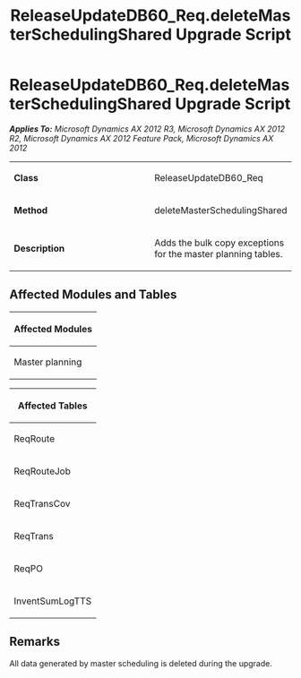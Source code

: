 ﻿---
title: ReleaseUpdateDB60_Req.deleteMasterSchedulingShared Upgrade Script
TOCTitle: ReleaseUpdateDB60_Req.deleteMasterSchedulingShared Upgrade Script
ms:assetid: 11e0fc59-f54c-541a-6e80-dfcda2ddf51b
ms:mtpsurl: https://msdn.microsoft.com/en-us/library/JJ735816(v=AX.60)
ms:contentKeyID: 49706725
ms.date: 05/18/2015
mtps_version: v=AX.60
---

# ReleaseUpdateDB60\_Req.deleteMasterSchedulingShared Upgrade Script 


_**Applies To:** Microsoft Dynamics AX 2012 R3, Microsoft Dynamics AX 2012 R2, Microsoft Dynamics AX 2012 Feature Pack, Microsoft Dynamics AX 2012_

<table>
<colgroup>
<col style="width: 50%" />
<col style="width: 50%" />
</colgroup>
<tbody>
<tr class="odd">
<td><p><strong>Class</strong></p></td>
<td><p>ReleaseUpdateDB60_Req</p></td>
</tr>
<tr class="even">
<td><p><strong>Method</strong></p></td>
<td><p>deleteMasterSchedulingShared</p></td>
</tr>
<tr class="odd">
<td><p><strong>Description</strong></p></td>
<td><p>Adds the bulk copy exceptions for the master planning tables.</p></td>
</tr>
</tbody>
</table>


## Affected Modules and Tables

<table>
<colgroup>
<col style="width: 100%" />
</colgroup>
<thead>
<tr class="header">
<th><p>Affected Modules</p></th>
</tr>
</thead>
<tbody>
<tr class="odd">
<td><p>Master planning</p></td>
</tr>
</tbody>
</table>


<table>
<colgroup>
<col style="width: 100%" />
</colgroup>
<thead>
<tr class="header">
<th><p>Affected Tables</p></th>
</tr>
</thead>
<tbody>
<tr class="odd">
<td><p>ReqRoute</p></td>
</tr>
<tr class="even">
<td><p>ReqRouteJob</p></td>
</tr>
<tr class="odd">
<td><p>ReqTransCov</p></td>
</tr>
<tr class="even">
<td><p>ReqTrans</p></td>
</tr>
<tr class="odd">
<td><p>ReqPO</p></td>
</tr>
<tr class="even">
<td><p>InventSumLogTTS</p></td>
</tr>
</tbody>
</table>


## Remarks

All data generated by master scheduling is deleted during the upgrade.

  


